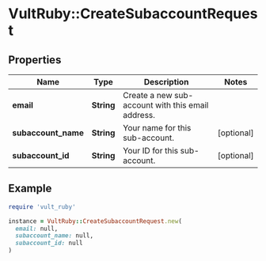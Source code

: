 # VultRuby::CreateSubaccountRequest

## Properties

| Name | Type | Description | Notes |
| ---- | ---- | ----------- | ----- |
| **email** | **String** | Create a new sub-account with this email address. |  |
| **subaccount_name** | **String** | Your name for this sub-account. | [optional] |
| **subaccount_id** | **String** | Your ID for this sub-account. | [optional] |

## Example

```ruby
require 'vult_ruby'

instance = VultRuby::CreateSubaccountRequest.new(
  email: null,
  subaccount_name: null,
  subaccount_id: null
)
```

